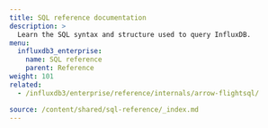 ```yaml
---
title: SQL reference documentation
description: >
  Learn the SQL syntax and structure used to query InfluxDB.
menu:
  influxdb3_enterprise:
    name: SQL reference
    parent: Reference
weight: 101
related:
  - /influxdb3/enterprise/reference/internals/arrow-flightsql/

source: /content/shared/sql-reference/_index.md
---
```


<!-- 
The content of this page is at /content/shared/sql-reference/_index.md
-->
